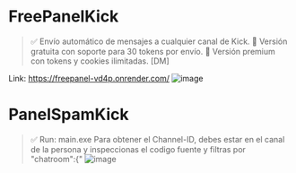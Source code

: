 # FreePanelKick
> ✅ Envío automático de mensajes a cualquier canal de Kick.
> 🧪 Versión gratuita con soporte para 30 tokens por envío.
> 💎 Versión premium con tokens y cookies ilimitadas. [DM]

Link: https://freepanel-vd4p.onrender.com/
![image](https://github.com/user-attachments/assets/d822cb22-7bad-4f77-9b2d-f7730cf634cc)


# PanelSpamKick
> ✅ Run: main.exe
> Para obtener el Channel-ID, debes estar en el canal de la persona y inspeccionas el codigo fuente y filtras por \"chatroom\":{\"
![image](https://github.com/user-attachments/assets/4c8032e8-99f1-4877-ae6a-9ffb6b6d7460)
